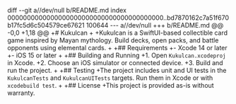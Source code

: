 diff --git a//dev/null b/README.md
index 0000000000000000000000000000000000000000..bd7870162c7a51f670b17fc5d6c504579ce67621 100644
--- a//dev/null
+++ b/README.md
@@ -0,0 +1,18 @@
+# Kukulcan
+
+Kukulcan is a SwiftUI-based collectible card game inspired by Mayan mythology. Build decks, open packs, and battle opponents using elemental cards.
+
+## Requirements
+- Xcode 14 or later
+- iOS 15 or later
+
+## Building and Running
+1. Open `Kukulcan.xcodeproj` in Xcode.
+2. Choose an iOS simulator or connected device.
+3. Build and run the project.
+
+## Testing
+The project includes unit and UI tests in the `KukulcanTests` and `KukulcanUITests` targets. Run them in Xcode or with `xcodebuild test`.
+
+## License
+This project is provided as-is without warranty.
